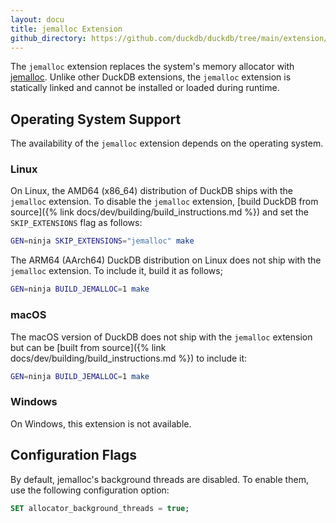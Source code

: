 ```yaml
---
layout: docu
title: jemalloc Extension
github_directory: https://github.com/duckdb/duckdb/tree/main/extension/jemalloc
---
```


The `jemalloc` extension replaces the system's memory allocator with [jemalloc](https://jemalloc.net/).
Unlike other DuckDB extensions, the `jemalloc` extension is statically linked and cannot be installed or loaded during runtime.

## Operating System Support

The availability of the `jemalloc` extension depends on the operating system.

### Linux

On Linux, the AMD64 (x86_64) distribution of DuckDB ships with the `jemalloc` extension.
To disable the `jemalloc` extension, [build DuckDB from source]({% link docs/dev/building/build_instructions.md %}) and set the `SKIP_EXTENSIONS` flag as follows:

```bash
GEN=ninja SKIP_EXTENSIONS="jemalloc" make
```

The ARM64 (AArch64) DuckDB distribution on Linux does not ship with the `jemalloc` extension.
To include it, build it as follows;

```bash
GEN=ninja BUILD_JEMALLOC=1 make
```

### macOS

The macOS version of DuckDB does not ship with the `jemalloc` extension but can be [built from source]({% link docs/dev/building/build_instructions.md %}) to include it:

```bash
GEN=ninja BUILD_JEMALLOC=1 make
```

### Windows

On Windows, this extension is not available.

## Configuration Flags

By default, jemalloc's background threads are disabled. To enable them, use the following configuration option:

```sql
SET allocator_background_threads = true;
```
